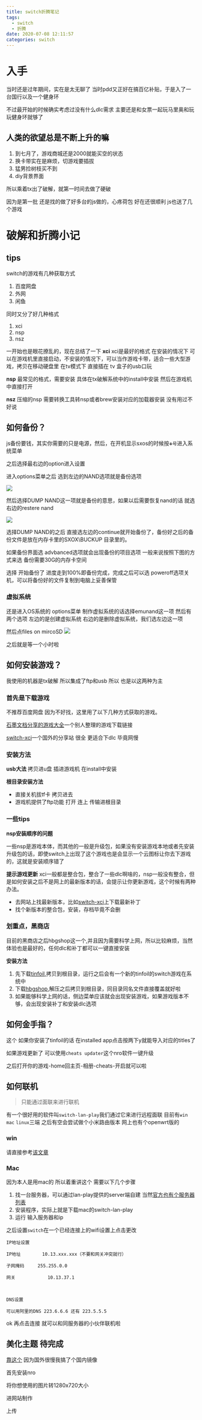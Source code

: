 ```yaml
---
title: switch折腾笔记
tags:
  - switch
  - 折腾
date: 2020-07-08 12:11:57
categories: switch
---
```


# 入手
当时还是过年期间，实在是太无聊了 当时pdd又正好在搞百亿补贴，于是入了一台国行以及一个健身环

不过最开始的时候确实考虑过没有什么dlc需求 主要还是和女票一起玩马里奥和玩玩健身环就够了

## 人类的欲望总是不断上升的嘛
1. 到七月了，游戏商城还是2000就能买空的状态
2. 换卡带实在是麻烦，切游戏要插拔
3. 猛男捡树枝买不到
4. diy背景界面

所以乘着tx出了破解，就第一时间去做了硬破

因为是第一批 还是找的做了好多台的js做的，心疼荷包 好在还很顺利 js也送了几个游戏

# 破解和折腾小记
## tips
switch的游戏有几种获取方式
1. 百度网盘
2. 外网
3. 闲鱼

同时又分了好几种格式
1. xci
2. nsp
3. nsz

一开始也是眼花撩乱的，现在总结了一下
**xci**
xci是最好的格式 在安装的情况下 可以在游戏机里直接启动，不安装的情况下，可以当作游戏卡带，适合一些大型游戏，拷贝在移动硬盘里 在tv模式下 直接插在 tv 盒子的usb口玩

**nsp**
最常见的格式，需要安装 具体在tx破解系统中的install中安装 然后在游戏机中直接打开

**nsz**
压缩的nsp 需要转换工具转nsp或者brew安装对应的加载器安装 没有用过不好说

## 如何备份？
js备份要钱，其实你需要的只是电源，然后，在开机显示sxos的时候按`➕号`进入系统菜单

之后选择最右边的option进入设置


进入options菜单之后 选到左边的NAND选项就是备份选项


![](media/15942146720374.jpg)


然后选择DUMP NAND这一项就是备份的意思，如果以后需要恢复nand的话 就选右边的restere nand


![](media/15942147532217.jpg)


选择DUMP NAND的之后 直接选左边的continue就开始备份了，备份好之后的备份文件是放在内存卡里的SXOX\BUCKUP 目录里的。


如果备份界面选 advbanced选项就会出现备份的项目选项 一般来说按照下图的方式来选 备份需要30G的内存卡空间

选择
开始备份了 进度走到100%即备份完成，完成之后可以选 poweroff选项关机，可以将备份好的文件复制到电脑上妥善保管

### 虚拟系统
还是进入OS系统的 options菜单 制作虚拟系统的话选择emunand这一项 然后有两个选项 左边的是创建虚拟系统 右边的是删除虚拟系统，我们选左边这一项

然后点files on mircoSD
![](media/15942148245009.jpg)


之后就是等一个小时啦

## 如何安装游戏？
我使用的机器是tx破解 所以集成了ftp和usb 所以 也是以这两种为主

### 首先是下载游戏
不推荐百度网盘 因为不好找，这里用了以下几种方式获取的游戏。

[石墨文档分享的游戏大全](https://shimo.im/sheets/Cq8Dg6wCRw3wCQxw/D0LDo/)一个别人整理的游戏下载链接

[switch-xci](https://www.switch-xci.com)一个国外的分享站 很全 更适合下dlc 毕竟网慢

### 安装方法
**usb大法**
拷贝进u盘 插进游戏机 在install中安装

**根目录安装方法**
* 直接关机拔tf卡 拷贝进去
* 游戏机提供了ftp功能 打开 连上 传输进根目录

### 一些tips
**nsp安装顺序的问题**  

一些nsp是游戏本体，而其他的一般是升级包，如果没有安装游戏本地或者先安装升级包的话，即使switch上出现了这个游戏也是会显示一个云图标让你去下游戏的，这就是安装顺序错了

**提示游戏更新**
xci一般都是整合包，整合了一些dlc啊啥的，nsp一般没有整合，但是如何安装之后不是网上的最新版本的话，会提示让你更新游戏，这个时候有两种办法。

* 去网站上找最新版本，比如[switch-xci](https://switch-xci.com/)上下载最新补丁
* 找个新版本的整合包，安装，存档毕竟不会删

### 划重点，黑商店
目前的黑商店之后hbgshop这一个,并且因为需要科学上网，所以比较麻烦，当然体验也是最好的，任何dlc和补丁都可以一键直接安装

**安装方法**  

1. 先下载[tinfoil](https://tinfoil.io/),拷贝到根目录，运行之后会有一个新的tinfoil的switch游戏在系统中
2. 下载[hbgshop](https://hbgshop.ga/main.html),解压之后拷贝到根目录，同目录同名文件直接覆盖就好啦
3. 如果能够科学上网的话，侧边菜单应该就会出现安装游戏，如果游戏版本不够，会出现安装补丁和安装dlc选项

## 如何金手指？
这个 如果你安装了tinfoil的话 在installed app点击按两下y就能导入对应的titles了

如果游戏更新了 可以使用`cheats updater`这个nro软件一键升级

之后打开你的游戏-home回主页-相册-cheats-开启就可以啦

## 如何联机
> 只能通过面联来进行联机

有一个很好用的软件叫`switch-lan-play`我们通过它来进行远程面联 目前有`win` `mac` `linux`三端 之后有空会尝试做个小米路由版本 网上也有个openwrt版的

### win
请直接参考[该文章](https://www.bilibili.com/read/cv4233983?share_source=copy_link&share_medium=iphone&bbid=ZE40AAEC6F601957443C9CFFAC0519F4DA43&ts=1594215247)

### Mac
因为本人是用mac的 所以着重讲这个 需要以下几个步骤

1. 找一台服务器，可以通过lan-play提供的server端自建 当然[官方也有个服务器列表](http://www.lan-play.com)
2. 安装程序，实际上就是下载mac的switch-lan-play
3. 运行 输入服务器和ip

之后设置`switch`在一个已经连接上的wifi设置上点击更改


```
IP地址设置

IP地址        10.13.xxx.xxx（不要和网关冲突就行）

子网掩码     255.255.0.0

网关            10.13.37.1



DNS设置

可以用阿里的DNS 223.6.6.6 还有 223.5.5.5

```

ok 再点击连接 就可以和同服务器的小伙伴联机啦

## 美化主题 待完成
[靠这个](https://gitee.com/mizuka/SwitchThemeInjector)
因为国外很慢我搞了个国内镜像

首先安装nro

将你想使用的图片转1280x720大小

进网站制作

上传